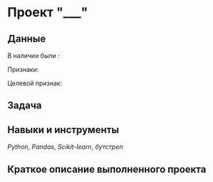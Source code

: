 # Проект "___"


## Данные

В наличии были :

Признаки:


Целевой признак: 
     
## Задача


   
## Навыки и инструменты
*Python*, *Pandas*, *Scikit-learn*, *бутстреп*

## Краткое описание выполненного проекта
